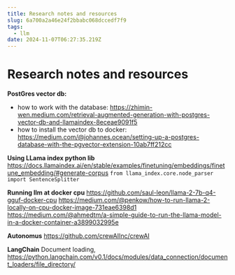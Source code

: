 ```yaml
---
title: Research notes and resources
slug: 6a700a2a46e24f2bbabc068dccedf7f9
tags:
  - llm
date: 2024-11-07T06:27:35.219Z
---
```


# Research notes and resources

**PostGres vector db:**

- how to work with the database: <https://zhimin-wen.medium.com/retrieval-augmented-generation-with-postgres-vector-db-and-llamaindex-8eceae9091f5>
- how to install the vector db to docker: <https://medium.com/@johannes.ocean/setting-up-a-postgres-database-with-the-pgvector-extension-10ab7ff212cc>

**Using LLama index python lib**
<https://docs.llamaindex.ai/en/stable/examples/finetuning/embeddings/finetune_embedding/#generate-corpus>
`from llama_index.core.node_parser import SentenceSplitter`

**Running llm at docker cpu**
<https://github.com/saul-leon/llama-2-7b-q4-gguf-docker-cpu>
<https://medium.com/@penkow/how-to-run-llama-2-locally-on-cpu-docker-image-731eae6398d1>
<https://medium.com/@ahmedtm/a-simple-guide-to-run-the-llama-model-in-a-docker-container-a3899032995e>

**Autonomus**
<https://github.com/crewAIInc/crewAI>

**LangChain**
Document loading, <https://python.langchain.com/v0.1/docs/modules/data_connection/document_loaders/file_directory/>
